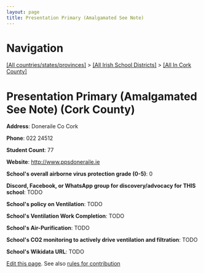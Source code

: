 ```yaml
---
layout: page
title: Presentation Primary (Amalgamated See Note)
---
```

# Navigation

[[All countries/states/provinces]](../../..) > [[All Irish School Districts]](../..) > [[All In Cork County]](..)

# Presentation Primary (Amalgamated See Note) (Cork County)

**Address**: Doneraile Co Cork

**Phone**: 022 24512

**Student Count**: 77

**Website**: <http://www.ppsdoneraile.ie>

**School's overall airborne virus protection grade (0-5)**: 0

**Discord, Facebook, or WhatsApp group for discovery/advocacy for THIS school**: TODO

**School's policy on Ventilation**: TODO

**School's Ventilation Work Completion**: TODO

**School's Air-Purification**: TODO

**School's CO2 monitoring to actively drive ventilation and filtration**: TODO

**School's Wikidata URL**: TODO


[Edit this page](https://github.com/ventilate-schools/Ireland/edit/main/./Cork_County/Presentation_Primary_(Amalgamated_See_Note).md). See also [rules for contribution](../../../contribution-rules/)